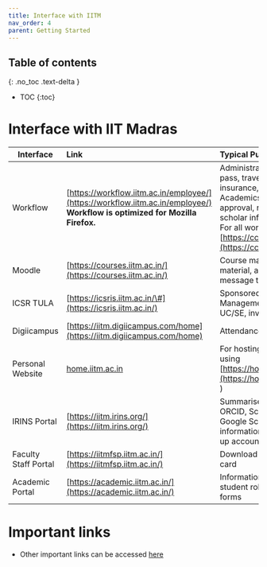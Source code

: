 ```yaml
---
title: Interface with IITM
nav_order: 4
parent: Getting Started
---
```

## Table of contents
{: .no_toc .text-delta } 
* TOC
{:toc}


# Interface with IIT Madras

| Interface | Link | Typical Purposes |
| ----- | :---- | :---- |
| Workflow | [https://workflow.iitm.ac.in/employee/](https://workflow.iitm.ac.in/employee/) **Workflow is optimized for Mozilla Firefox.**   | Administration: Leaves, housing, vehicle pass, travel, CPDA, reimbursement, insurance, purchase, dependent details <br> Academics: Grade upload, course approval, new course proposal, research scholar info <br> For all workflow related processes \- [https://cc.iitm.ac.in/workflow/about.html](https://cc.iitm.ac.in/workflow/about.html) |
| Moodle | [https://courses.iitm.ac.in/](https://courses.iitm.ac.in/) | Course management: share course material, assignment submissions, bulk message to students of the course |
| ICSR TULA | [https://icsris.iitm.ac.in/\#](https://icsris.iitm.ac.in/) | Sponsored & Consultancy Projects Management: project staff appointments, UC/SE, invoice, imprest account |
| Digiicampus | [https://iitm.digiicampus.com/home](https://iitm.digiicampus.com/home) | Attendance |
| Personal Website | [home.iitm.ac.in](http://home.iitm.ac.in)  | For hosting personal website. (Set up using [https://home.iitm.ac.in/home/index.html](https://home.iitm.ac.in/home/index.html) ) |
| IRINS Portal | [https://iitm.irins.org/](https://iitm.irins.org/) | Summarises scholarly activities from ORCID, Scopus, Web of Science, and Google Scholar. Login to edit/ update information.  Contact librarian: 4951 to set up account |
| Faculty Staff Portal | [https://iitmfsp.iitm.ac.in/](https://iitmfsp.iitm.ac.in/)  | Download payslips, Form 16, insurance card |
| Academic Portal | [https://academic.iitm.ac.in/](https://academic.iitm.ac.in/) | Information on curriculum, courses, student roll list, academic circulars and forms |


# Important links
* Other important links can be accessed [here](https://cc.iitm.ac.in/links/)